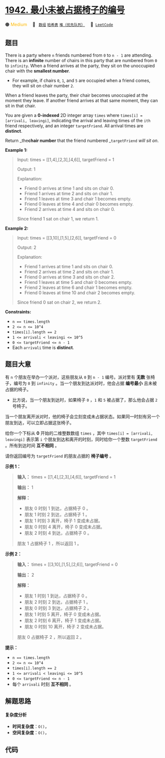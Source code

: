 # [1942. 最小未被占据椅子的编号](https://leetcode.com/problems/the-number-of-the-smallest-unoccupied-chair)

🟠 <font color=#ffb800>Medium</font>&emsp; 🔖&ensp; [`数组`](/leetcode-js/outline/tag/array.md) [`哈希表`](/leetcode-js/outline/tag/hash-table.md) [`堆（优先队列）`](/leetcode-js/outline/tag/heap-priority-queue.md)&emsp; 🔗&ensp;[`LeetCode`](https://leetcode.com/problems/the-number-of-the-smallest-unoccupied-chair)

## 题目

There is a party where `n` friends numbered from `0` to `n - 1` are attending.
There is an **infinite** number of chairs in this party that are numbered from
`0` to `infinity`. When a friend arrives at the party, they sit on the
unoccupied chair with the **smallest number**.

  * For example, if chairs `0`, `1`, and `5` are occupied when a friend comes, they will sit on chair number `2`.

When a friend leaves the party, their chair becomes unoccupied at the moment
they leave. If another friend arrives at that same moment, they can sit in
that chair.

You are given a **0-indexed** 2D integer array `times` where `times[i] =
[arrivali, leavingi]`, indicating the arrival and leaving times of the `ith`
friend respectively, and an integer `targetFriend`. All arrival times are
**distinct**.

Return _the**chair number** that the friend numbered _`targetFriend` _will sit
on_.



**Example 1:**

> Input: times = [[1,4],[2,3],[4,6]], targetFriend = 1
> 
> Output: 1
> 
> Explanation: 
> - Friend 0 arrives at time 1 and sits on chair 0.
> - Friend 1 arrives at time 2 and sits on chair 1.
> - Friend 1 leaves at time 3 and chair 1 becomes empty.
> - Friend 0 leaves at time 4 and chair 0 becomes empty.
> - Friend 2 arrives at time 4 and sits on chair 0.
> 
> Since friend 1 sat on chair 1, we return 1.

**Example 2:**

> Input: times = [[3,10],[1,5],[2,6]], targetFriend = 0
> 
> Output: 2
> 
> Explanation: 
> - Friend 1 arrives at time 1 and sits on chair 0.
> - Friend 2 arrives at time 2 and sits on chair 1.
> - Friend 0 arrives at time 3 and sits on chair 2.
> - Friend 1 leaves at time 5 and chair 0 becomes empty.
> - Friend 2 leaves at time 6 and chair 1 becomes empty.
> - Friend 0 leaves at time 10 and chair 2 becomes empty.
> 
> Since friend 0 sat on chair 2, we return 2.

**Constraints:**

  * `n == times.length`
  * `2 <= n <= 10^4`
  * `times[i].length == 2`
  * `1 <= arrivali < leavingi <= 10^5`
  * `0 <= targetFriend <= n - 1`
  * Each `arrivali` time is **distinct**.


## 题目大意

有 `n` 个朋友在举办一个派对，这些朋友从 `0` 到 `n - 1` 编号。派对里有 **无数** 张椅子，编号为 `0` 到 `infinity`
。当一个朋友到达派对时，他会占据 **编号最小** 且未被占据的椅子。

  * 比方说，当一个朋友到达时，如果椅子 `0` ，`1` 和 `5` 被占据了，那么他会占据 `2` 号椅子。

当一个朋友离开派对时，他的椅子会立刻变成未占据状态。如果同一时刻有另一个朋友到达，可以立即占据这张椅子。

给你一个下标从 **0** 开始的二维整数数组 `times` ，其中 `times[i] = [arrivali, leavingi]` 表示第 `i`
个朋友到达和离开的时刻，同时给你一个整数 `targetFriend` 。所有到达时间 **互不相同** 。

请你返回编号为 `targetFriend` 的朋友占据的 **椅子编号** 。

**示例 1：**

> 
> 
> 
> 
> 
> **输入：** times = [[1,4],[2,3],[4,6]], targetFriend = 1
> 
> **输出：** 1
> 
> **解释：**
> - 朋友 0 时刻 1 到达，占据椅子 0 。
> - 朋友 1 时刻 2 到达，占据椅子 1 。
> - 朋友 1 时刻 3 离开，椅子 1 变成未占据。
> - 朋友 0 时刻 4 离开，椅子 0 变成未占据。
> - 朋友 2 时刻 4 到达，占据椅子 0 。
> 
> 朋友 1 占据椅子 1 ，所以返回 1 。
> 
> 

**示例 2：**

> 
> 
> 
> 
> 
> **输入：** times = [[3,10],[1,5],[2,6]], targetFriend = 0
> 
> **输出：** 2
> 
> **解释：**
> - 朋友 1 时刻 1 到达，占据椅子 0 。
> - 朋友 2 时刻 2 到达，占据椅子 1 。
> - 朋友 0 时刻 3 到达，占据椅子 2 。
> - 朋友 1 时刻 5 离开，椅子 0 变成未占据。
> - 朋友 2 时刻 6 离开，椅子 1 变成未占据。
> - 朋友 0 时刻 10 离开，椅子 2 变成未占据。
> 
> 朋友 0 占据椅子 2 ，所以返回 2 。
> 
> 

**提示：**

  * `n == times.length`
  * `2 <= n <= 10^4`
  * `times[i].length == 2`
  * `1 <= arrivali < leavingi <= 10^5`
  * `0 <= targetFriend <= n - 1`
  * 每个 `arrivali` 时刻 **互不相同** 。


## 解题思路

#### 复杂度分析

- **时间复杂度**：`O()`，
- **空间复杂度**：`O()`，

## 代码

```javascript

```